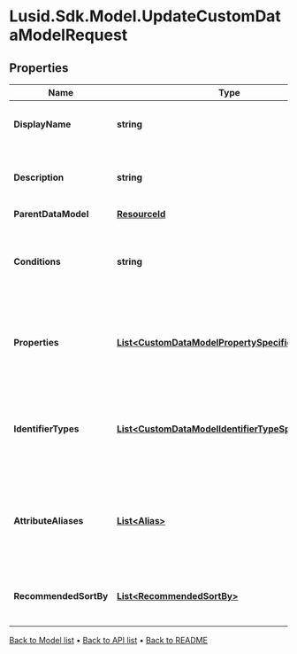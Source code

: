 # Lusid.Sdk.Model.UpdateCustomDataModelRequest

## Properties

Name | Type | Description | Notes
------------ | ------------- | ------------- | -------------
**DisplayName** | **string** | The name of the Custom Data Model. | 
**Description** | **string** | A description for the Custom Data Model. | 
**ParentDataModel** | [**ResourceId**](ResourceId.md) |  | [optional] 
**Conditions** | **string** | The conditions that the bound entity must meet to be valid. | [optional] 
**Properties** | [**List&lt;CustomDataModelPropertySpecification&gt;**](CustomDataModelPropertySpecification.md) | The properties that are required or allowed on the bound entity. | [optional] 
**IdentifierTypes** | [**List&lt;CustomDataModelIdentifierTypeSpecification&gt;**](CustomDataModelIdentifierTypeSpecification.md) | The identifier types that are required or allowed on the bound entity. | [optional] 
**AttributeAliases** | [**List&lt;Alias&gt;**](Alias.md) | The aliases for property keys, identifier types, and fields on the bound entity. | [optional] 
**RecommendedSortBy** | [**List&lt;RecommendedSortBy&gt;**](RecommendedSortBy.md) | The preferred default sorting instructions. | [optional] 

[Back to Model list](../README.md#documentation-for-models) &#8226; [Back to API list](../README.md#documentation-for-api-endpoints) &#8226; [Back to README](../README.md)

